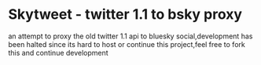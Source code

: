 # Skytweet - twitter 1.1 to bsky proxy
an attempt to proxy the old twitter 1.1 api to bluesky social,development has been halted since its hard to host or continue this project,feel free to fork this and continue development
